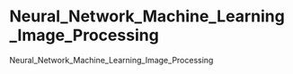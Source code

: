 # Neural_Network_Machine_Learning_Image_Processing
 Neural_Network_Machine_Learning_Image_Processing
